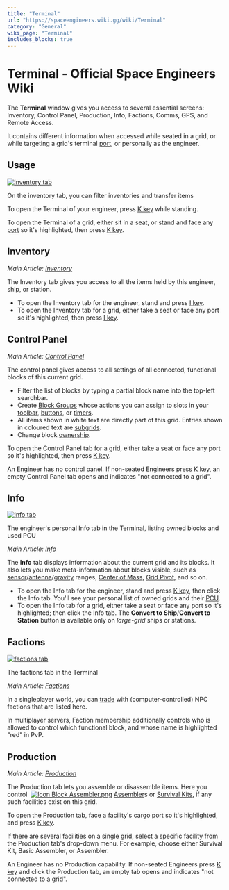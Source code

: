 ```yaml
---
title: "Terminal"
url: "https://spaceengineers.wiki.gg/wiki/Terminal"
category: "General"
wiki_page: "Terminal"
includes_blocks: true
---
```


# Terminal - Official Space Engineers Wiki

The **Terminal** window gives you access to several essential screens: Inventory, Control Panel, Production, Info, Factions, Comms, GPS, and Remote Access.

It contains different information when accessed while seated in a grid, or while targeting a grid's terminal [port](https://spaceengineers.wiki.gg/wiki/Port "Port"), or personally as the engineer.

## Usage

[![inventory tab](https://spaceengineers.wiki.gg/images/thumb/Terminal-inventory-for-grids.png/320px-Terminal-inventory-for-grids.png?61abcd)](https://spaceengineers.wiki.gg/wiki/File:Terminal-inventory-for-grids.png)

On the inventory tab, you can filter inventories and transfer items

To open the Terminal of your engineer, press [K key](https://spaceengineers.wiki.gg/wiki/Key_Bindings "Key Bindings") while standing.

To open the Terminal of a grid, either sit in a seat, or stand and face any [port](https://spaceengineers.wiki.gg/wiki/Port "Port") so it's highlighted, then press [K key](https://spaceengineers.wiki.gg/wiki/Key_Bindings "Key Bindings").

## Inventory

_Main Article: [Inventory](https://spaceengineers.wiki.gg/wiki/Inventory "Inventory")_

The Inventory tab gives you access to all the items held by this engineer, ship, or station.

*   To open the Inventory tab for the engineer, stand and press [I key](https://spaceengineers.wiki.gg/wiki/Key_Bindings "Key Bindings").
*   To open the Inventory tab for a grid, either take a seat or face any port so it's highlighted, then press [I key](https://spaceengineers.wiki.gg/wiki/Key_Bindings "Key Bindings").

## Control Panel

_Main Article: [Control Panel](https://spaceengineers.wiki.gg/wiki/Control_Panel_Screen "Control Panel Screen")_

The control panel gives access to all settings of all connected, functional blocks of this current grid.

*   Filter the list of blocks by typing a partial block name into the top-left searchbar.
*   Create [Block Groups](https://spaceengineers.wiki.gg/wiki/Groups "Groups") whose actions you can assign to slots in your [toolbar](https://spaceengineers.wiki.gg/wiki/Tool_Bar "Tool Bar"), [buttons](https://spaceengineers.wiki.gg/wiki/Button_Panel "Button Panel"), or [timers](https://spaceengineers.wiki.gg/wiki/Timer_Block "Timer Block").
*   All items shown in white text are directly part of this grid. Entries shown in coloured text are [subgrids](https://spaceengineers.wiki.gg/wiki/Grid "Grid").
*   Change block [ownership](https://spaceengineers.wiki.gg/wiki/Ownership "Ownership").

To open the Control Panel tab for a grid, either take a seat or face any port so it's highlighted, then press [K key](https://spaceengineers.wiki.gg/wiki/Key_Bindings "Key Bindings").

An Engineer has no control panel. If non-seated Engineers press [K key](https://spaceengineers.wiki.gg/wiki/Key_Bindings "Key Bindings"), an empty Control Panel tab opens and indicates "not connected to a grid".

## Info

[![Info tab](https://spaceengineers.wiki.gg/images/thumb/Terminal-personal-info-tab.png/320px-Terminal-personal-info-tab.png?e5cc7f)](https://spaceengineers.wiki.gg/wiki/File:Terminal-personal-info-tab.png)

The engineer's personal Info tab in the Terminal, listing owned blocks and used PCU

_Main Article: [Info](https://spaceengineers.wiki.gg/wiki/Info_Screen "Info Screen")_

The **Info** tab displays information about the current grid and its blocks. It also lets you make meta-information about blocks visible, such as [sensor](https://spaceengineers.wiki.gg/wiki/Sensor "Sensor")/[antenna](https://spaceengineers.wiki.gg/wiki/Antenna "Antenna")/[gravity](https://spaceengineers.wiki.gg/wiki/Gravity "Gravity") ranges, [Center of Mass](https://spaceengineers.wiki.gg/wiki/Center_of_Mass "Center of Mass"), [Grid Pivot](https://spaceengineers.wiki.gg/wiki/Grid_Pivot "Grid Pivot"), and so on.

*   To open the Info tab for the engineer, stand and press [K key](https://spaceengineers.wiki.gg/wiki/Key_Bindings "Key Bindings"), then click the Info tab. You'll see your personal list of owned grids and their [PCU](https://spaceengineers.wiki.gg/wiki/PCU "PCU").
*   To open the Info tab for a grid, either take a seat or face any port so it's highlighted; then click the Info tab. The **Convert to Ship**/**Convert to Station** button is available only on _large-grid_ ships or stations.

## Factions

[![factions tab](https://spaceengineers.wiki.gg/images/thumb/Factions_Tab.png/320px-Factions_Tab.png?2230ec)](https://spaceengineers.wiki.gg/wiki/File:Factions_Tab.png)

The factions tab in the Terminal

_Main Article: [Factions](https://spaceengineers.wiki.gg/wiki/Factions "Factions")_

In a singleplayer world, you can [trade](https://spaceengineers.wiki.gg/wiki/Trading_Outposts "Trading Outposts") with (computer-controlled) NPC factions that are listed here.

In multiplayer servers, Faction membership additionally controls who is allowed to control which functional block, and whose name is highlighted "red" in PvP.

## Production

_Main Article: [Production](https://spaceengineers.wiki.gg/wiki/Production "Production")_

The Production tab lets you assemble or disassemble items. Here you control  [![Icon Block Assembler.png](https://spaceengineers.wiki.gg/images/thumb/Icon_Block_Assembler.png/21px-Icon_Block_Assembler.png?ceefab)](https://spaceengineers.wiki.gg/wiki/Assembler "Assembler") [Assembler](https://spaceengineers.wiki.gg/wiki/Assembler "Assembler")s or [Survival Kits](https://spaceengineers.wiki.gg/wiki/Survival_kit "Survival kit"), if any such facilities exist on this grid.

To open the Production tab, face a facility's cargo port so it's highlighted, and press [K key](https://spaceengineers.wiki.gg/wiki/Key_Bindings "Key Bindings").

If there are several facilities on a single grid, select a specific facility from the Production tab's drop-down menu. For example, choose either Survival Kit, Basic Assembler, or Assembler.

An Engineer has no Production capability. If non-seated Engineers press [K key](https://spaceengineers.wiki.gg/wiki/Key_Bindings "Key Bindings") and click the Production tab, an empty tab opens and indicates "not connected to a grid".
